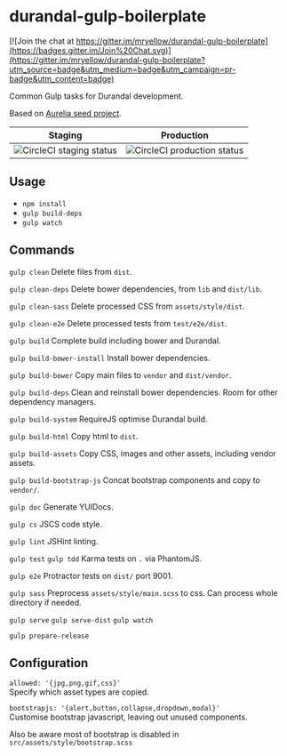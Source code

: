 # durandal-gulp-boilerplate

[![Join the chat at https://gitter.im/mryellow/durandal-gulp-boilerplate](https://badges.gitter.im/Join%20Chat.svg)](https://gitter.im/mryellow/durandal-gulp-boilerplate?utm_source=badge&utm_medium=badge&utm_campaign=pr-badge&utm_content=badge)

Common Gulp tasks for Durandal development.

Based on [Aurelia seed project](https://github.com/aurelia/skeleton-navigation).

| Staging       | Production    |
| ------------- | ------------- |
| ![CircleCI staging status](https://circleci.com/gh/mryellow/durandal-gulp-boilerplate/tree/staging.svg?style=shield&circle-token=:circle-token)  | ![CircleCI production status](https://circleci.com/gh/mryellow/durandal-gulp-boilerplate/tree/production.svg?style=shield&circle-token=:circle-token)  |

## Usage

* `npm install`
* `gulp build-deps`
* `gulp watch`

## Commands

`gulp clean`
Delete files from `dist`.

`gulp clean-deps`
Delete bower dependencies, from `lib` and `dist/lib`.

`gulp clean-sass`
Delete processed CSS from `assets/style/dist`.

`gulp clean-e2e`
Delete processed tests from `test/e2e/dist`.

`gulp build`
Complete build including bower and Durandal.

`gulp build-bower-install`
Install bower dependencies.

`gulp build-bower`
Copy main files to `vendor` and `dist/vendor`.

`gulp build-deps`
Clean and reinstall bower dependencies. Room for other dependency managers.

`gulp build-system`
RequireJS optimise Durandal build.

`gulp build-html`
Copy html to `dist`.

`gulp build-assets`
Copy CSS, images and other assets, including vendor assets.

`gulp build-bootstrap-js`
Concat bootstrap components and copy to `vendor/`.

`gulp doc`
Generate YUIDocs.

`gulp cs`
JSCS code style.

`gulp lint`
JSHint linting.

`gulp test`
`gulp tdd`
Karma tests on `.` via PhantomJS.

`gulp e2e`
Protractor tests on `dist/` port 9001.

`gulp sass`
Preprocess `assets/style/main.scss` to css. Can process whole directory if needed.

`gulp serve`
`gulp serve-dist`
`gulp watch`

`gulp prepare-release`

## Configuration

`allowed: '{jpg,png,gif,css}'`  
Specify which asset types are copied.

`bootstrapjs: '{alert,button,collapse,dropdown,modal}'`  
Customise bootstrap javascript, leaving out unused components.

Also be aware most of bootstrap is disabled in `src/assets/style/bootstrap.scss`
